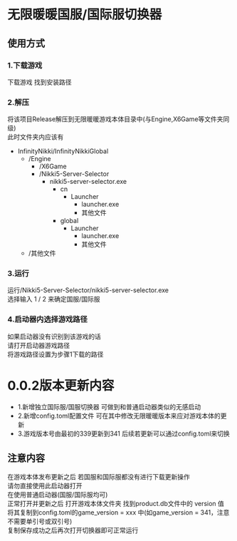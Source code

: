 # 无限暖暖国服/国际服切换器  
## 使用方式  
### 1.下载游戏  
下载游戏 找到安装路径  
### 2.解压  
将该项目Release解压到无限暖暖游戏本体目录中(与Engine,X6Game等文件夹同级)    
此时文件夹内应该有    
- InfinityNikki/InfinityNikkiGlobal
  - /Engine    
    - /X6Game   
    - /Nikki5-Server-Selector  
        - nikki5-server-selector.exe  
          - cn
              - Launcher
                - launcher.exe
                - 其他文件
          - global  
              - Launcher
                - launcher.exe
                - 其他文件
  - /其他文件  

### 3.运行
运行/Nikki5-Server-Selector/nikki5-server-selector.exe    
选择输入 1 / 2 来确定国服/国际服  
### 4.启动器内选择游戏路径
如果启动器没有识别到该游戏的话    
请打开启动器游戏路径    
将游戏路径设置为步骤1下载的路径  


# 0.0.2版本更新内容  
- 1.新增独立国际服/国服切换器 可做到和普通启动器类似的无感启动    
- 2.新增config.toml配置文件 可在其中修改无限暖暖版本来应对游戏本体的更新  
- 3.游戏版本号由最初的339更新到341 后续若更新可以通过config.toml来切换 
## 注意内容
在游戏本体发布更新之后 若国服和国际服都没有进行下载更新操作  
请勿直接使用此启动器打开  
在使用普通启动器(国服/国际服均可)   
正常打开并更新之后 打开游戏本体文件夹 找到product.db文件中的 version 值   
将其复制到config.toml的game_version = xxx 中(如game_version = 341，注意不需要单引号或双引号)   
复制保存成功之后再次打开切换器即可正常运行     